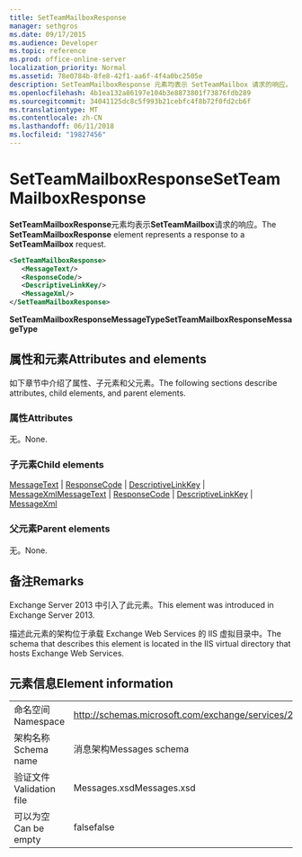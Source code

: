 ```yaml
---
title: SetTeamMailboxResponse
manager: sethgros
ms.date: 09/17/2015
ms.audience: Developer
ms.topic: reference
ms.prod: office-online-server
localization_priority: Normal
ms.assetid: 78e0784b-8fe8-42f1-aa6f-4f4a0bc2505e
description: SetTeamMailboxResponse 元素均表示 SetTeamMailbox 请求的响应。
ms.openlocfilehash: 4b1ea132a86197e104b3e8873801f73876fdb289
ms.sourcegitcommit: 34041125dc8c5f993b21cebfc4f8b72f0fd2cb6f
ms.translationtype: MT
ms.contentlocale: zh-CN
ms.lasthandoff: 06/11/2018
ms.locfileid: "19827456"
---
```

# <a name="setteammailboxresponse"></a><span data-ttu-id="2c21d-103">SetTeamMailboxResponse</span><span class="sxs-lookup"><span data-stu-id="2c21d-103">SetTeamMailboxResponse</span></span>

<span data-ttu-id="2c21d-104">**SetTeamMailboxResponse**元素均表示**SetTeamMailbox**请求的响应。</span><span class="sxs-lookup"><span data-stu-id="2c21d-104">The **SetTeamMailboxResponse** element represents a response to a **SetTeamMailbox** request.</span></span> 
  
```XML
<SetTeamMailboxResponse>
   <MessageText/>
   <ResponseCode/>
   <DescriptiveLinkKey/>
   <MessageXml/>
</SetTeamMailboxResponse>
```

 <span data-ttu-id="2c21d-105">**SetTeamMailboxResponseMessageType**</span><span class="sxs-lookup"><span data-stu-id="2c21d-105">**SetTeamMailboxResponseMessageType**</span></span>
## <a name="attributes-and-elements"></a><span data-ttu-id="2c21d-106">属性和元素</span><span class="sxs-lookup"><span data-stu-id="2c21d-106">Attributes and elements</span></span>

<span data-ttu-id="2c21d-107">如下章节中介绍了属性、子元素和父元素。</span><span class="sxs-lookup"><span data-stu-id="2c21d-107">The following sections describe attributes, child elements, and parent elements.</span></span>
  
### <a name="attributes"></a><span data-ttu-id="2c21d-108">属性</span><span class="sxs-lookup"><span data-stu-id="2c21d-108">Attributes</span></span>

<span data-ttu-id="2c21d-109">无。</span><span class="sxs-lookup"><span data-stu-id="2c21d-109">None.</span></span>
  
### <a name="child-elements"></a><span data-ttu-id="2c21d-110">子元素</span><span class="sxs-lookup"><span data-stu-id="2c21d-110">Child elements</span></span>

<span data-ttu-id="2c21d-111">[MessageText](messagetext.md) | [ResponseCode](responsecode.md) | [DescriptiveLinkKey](descriptivelinkkey.md) | [MessageXml](messagexml.md)</span><span class="sxs-lookup"><span data-stu-id="2c21d-111">[MessageText](messagetext.md) | [ResponseCode](responsecode.md) | [DescriptiveLinkKey](descriptivelinkkey.md) | [MessageXml](messagexml.md)</span></span>
  
### <a name="parent-elements"></a><span data-ttu-id="2c21d-112">父元素</span><span class="sxs-lookup"><span data-stu-id="2c21d-112">Parent elements</span></span>

<span data-ttu-id="2c21d-113">无。</span><span class="sxs-lookup"><span data-stu-id="2c21d-113">None.</span></span>
  
## <a name="remarks"></a><span data-ttu-id="2c21d-114">备注</span><span class="sxs-lookup"><span data-stu-id="2c21d-114">Remarks</span></span>

<span data-ttu-id="2c21d-115">Exchange Server 2013 中引入了此元素。</span><span class="sxs-lookup"><span data-stu-id="2c21d-115">This element was introduced in Exchange Server 2013.</span></span>
  
<span data-ttu-id="2c21d-116">描述此元素的架构位于承载 Exchange Web Services 的 IIS 虚拟目录中。</span><span class="sxs-lookup"><span data-stu-id="2c21d-116">The schema that describes this element is located in the IIS virtual directory that hosts Exchange Web Services.</span></span>
  
## <a name="element-information"></a><span data-ttu-id="2c21d-117">元素信息</span><span class="sxs-lookup"><span data-stu-id="2c21d-117">Element information</span></span>

|||
|:-----|:-----|
|<span data-ttu-id="2c21d-118">命名空间</span><span class="sxs-lookup"><span data-stu-id="2c21d-118">Namespace</span></span>  <br/> |http://schemas.microsoft.com/exchange/services/2006/messages  <br/> |
|<span data-ttu-id="2c21d-119">架构名称</span><span class="sxs-lookup"><span data-stu-id="2c21d-119">Schema name</span></span>  <br/> |<span data-ttu-id="2c21d-120">消息架构</span><span class="sxs-lookup"><span data-stu-id="2c21d-120">Messages schema</span></span>  <br/> |
|<span data-ttu-id="2c21d-121">验证文件</span><span class="sxs-lookup"><span data-stu-id="2c21d-121">Validation file</span></span>  <br/> |<span data-ttu-id="2c21d-122">Messages.xsd</span><span class="sxs-lookup"><span data-stu-id="2c21d-122">Messages.xsd</span></span>  <br/> |
|<span data-ttu-id="2c21d-123">可以为空</span><span class="sxs-lookup"><span data-stu-id="2c21d-123">Can be empty</span></span>  <br/> |<span data-ttu-id="2c21d-124">false</span><span class="sxs-lookup"><span data-stu-id="2c21d-124">false</span></span>  <br/> |
   

